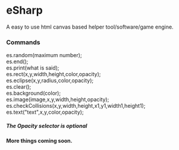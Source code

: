# eSharp
A easy to use html canvas based helper tool/software/game engine.
### Commands
es.random(maximum number); <br />
es.end(); <br />
es.print(what is said); <br />
es.rect(x,y,width,height,color,opacity); <br /> 
es.eclipse(x,y,radius,color,opacity); <br />
es.clear(); <br />
es.background(color); <br />
es.image(image,x,y,width,height,opacity); <br />
es.checkCollisions(x,y,width,height,x1,y1,width1,height1); <br />
es.text("text",x,y,color,opacity);
##### The Opacity selector is optional
#### More things coming soon.



